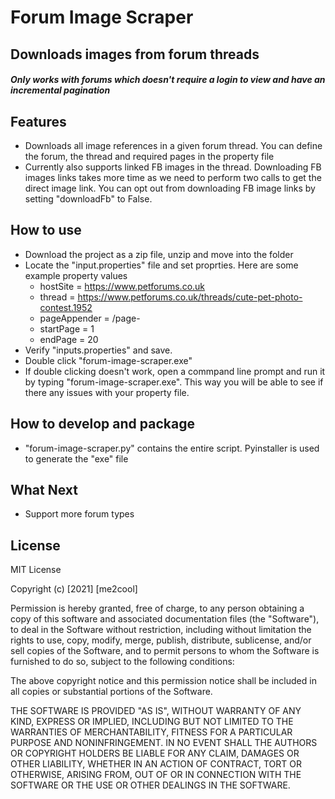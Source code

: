 # Forum Image Scraper
## Downloads images from forum threads
##### Only works with forums which doesn't require a login to view and have an incremental pagination 

## Features
- Downloads all image references in a given forum thread. You can define the forum, the thread and required pages in the property file
- Currently also supports linked FB images in the thread. Downloading FB images links takes more time as we need to perform two calls to get the direct image link. You can opt out from downloading FB image links by setting "downloadFb" to False. 

## How to use

- Download the project as a zip file, unzip and move into the folder
- Locate the "input.properties" file and set proprties. Here are some example property values
    - hostSite = https://www.petforums.co.uk
    - thread = https://www.petforums.co.uk/threads/cute-pet-photo-contest.1952
    - pageAppender = /page-
    - startPage = 1
    - endPage = 20
- Verify "inputs.properties" and save.
- Double click "forum-image-scraper.exe"
- If double clicking doesn't work, open a commpand line prompt and run it by typing "forum-image-scraper.exe". This way you will be able to see if there any issues with your property file. 

## How to develop and package
- "forum-image-scraper.py" contains the entire script. Pyinstaller is used to generate the "exe" file


## What Next
- Support more forum types

## License

MIT License

Copyright (c) [2021] [me2cool]

Permission is hereby granted, free of charge, to any person obtaining a copy
of this software and associated documentation files (the "Software"), to deal
in the Software without restriction, including without limitation the rights
to use, copy, modify, merge, publish, distribute, sublicense, and/or sell
copies of the Software, and to permit persons to whom the Software is
furnished to do so, subject to the following conditions:

The above copyright notice and this permission notice shall be included in all
copies or substantial portions of the Software.

THE SOFTWARE IS PROVIDED "AS IS", WITHOUT WARRANTY OF ANY KIND, EXPRESS OR
IMPLIED, INCLUDING BUT NOT LIMITED TO THE WARRANTIES OF MERCHANTABILITY,
FITNESS FOR A PARTICULAR PURPOSE AND NONINFRINGEMENT. IN NO EVENT SHALL THE
AUTHORS OR COPYRIGHT HOLDERS BE LIABLE FOR ANY CLAIM, DAMAGES OR OTHER
LIABILITY, WHETHER IN AN ACTION OF CONTRACT, TORT OR OTHERWISE, ARISING FROM,
OUT OF OR IN CONNECTION WITH THE SOFTWARE OR THE USE OR OTHER DEALINGS IN THE
SOFTWARE.
